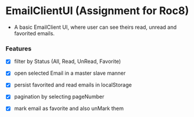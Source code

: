# EmailClientUI (Assignment for Roc8)
 - A basic EmailClient UI, where user can see theirs read, unread and favorited emails.
 ### Features 
  - [x] filter by Status (All, Read, UnRead, Favorite)
  - [x] open selected Email in a master slave manner
  - [x] persist favorited and read emails in localStorage
  - [x] pagination by selecting pageNumber
  - [x] mark email as favorite and also unMark them
  
